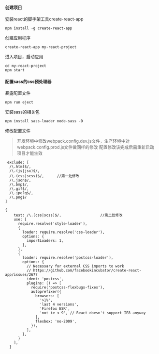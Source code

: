 #### 创建项目

安装react的脚手架工具create-react-app
  
    npm install -g create-react-app

创建应用程序

    create-react-app my-react-project

进入项目，启动应用

    cd my-react-project
    npm start


#### 配置sass的css预处理器

暴露配置文件

    npm run eject

安装sass的相关包

    npm install sass-loader node-sass -D

修改配置文件

  > 开发环境中修改webpack.config.dev.js文件，生产环境中对webpack.config.prod.js文件做同样的修改
  > 配置修改该完成后需重新启动项目才能生效
   
   	 exclude: [
      /\.html$/,
      /\.(js|jsx)$/,
      /\.(css|scss)$/,      //第一处修改
      /\.json$/,
      /\.bmp$/,
      /\.gif$/,
      /\.jpe?g$/,
      /\.png$/
    ]

    {
        test: /\.(css|scss)$/,                  //第二处修改
        use: [
          require.resolve('style-loader'),
          {
            loader: require.resolve('css-loader'),
            options: {
              importLoaders: 1,
            },
          },
          {
            loader: require.resolve('postcss-loader'),
            options: {
              // Necessary for external CSS imports to work
              // https://github.com/facebookincubator/create-react-app/issues/2677
              ident: 'postcss',
              plugins: () => [
                require('postcss-flexbugs-fixes'),
                autoprefixer({
                  browsers: [
                    '>1%',
                    'last 4 versions',
                    'Firefox ESR',
                    'not ie < 9', // React doesn't support IE8 anyway
                  ],
                  flexbox: 'no-2009',
                }),
              ],
            },
          }
        ],
      }